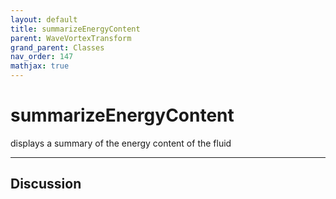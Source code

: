 ```yaml
---
layout: default
title: summarizeEnergyContent
parent: WaveVortexTransform
grand_parent: Classes
nav_order: 147
mathjax: true
---
```


#  summarizeEnergyContent

displays a summary of the energy content of the fluid


---

## Discussion

  
